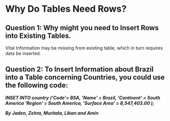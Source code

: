 # Why Do Tables Need Rows?
## Question 1: Why might you need to Insert Rows into Existing Tables.
Vital Information may be missing from existing table, which in turn requires data be inserted.

## Question 2: To Insert Information about Brazil into a Table concerning Countries, you could use the following code:

***INSET INTO country ('Code'= BSA,
'Name' = Brazil,
'Continent' = South America
'Region' = South America,
'Surface Area' = 8,547,403.00 );***

***By Jaden, Zehra, Muritala, Liban and Amin***